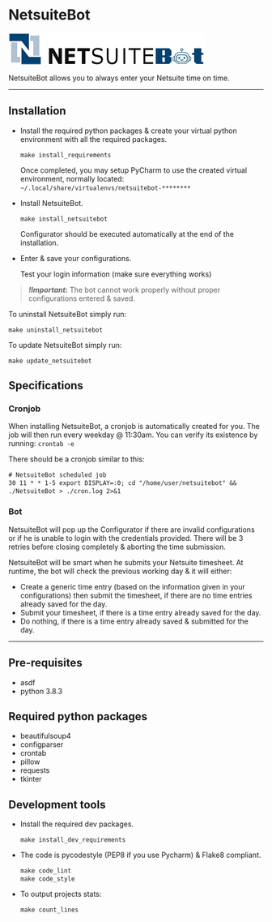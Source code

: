 # NetsuiteBot
![NetsuiteBot](./src/netsuite_logo.png)

NetsuiteBot allows you to always enter your Netsuite time on time.

---

## Installation
- Install the required python packages & create your virtual python environment with all the required packages.
  ```
  make install_requirements
  ```
  Once completed, you may setup PyCharm to use the created virtual environment, normally located:
  `~/.local/share/virtualenvs/netsuitebot-********`
  

- Install NetsuiteBot.
  ```
  make install_netsuitebot
  ```
  
  Configurator should be executed automatically at the end of the installation.
  

- Enter & save your configurations.
  
  Test your login information (make sure everything works)

> **_!Important:_**  The bot cannot work properly without proper configurations entered & saved.

To uninstall NetsuiteBot simply run:
```
make uninstall_netsuitebot
```

To update NetsuiteBot simply run:
```
make update_netsuitebot
```

## Specifications
### Cronjob
When installing NetsuiteBot, a cronjob is automatically created for you.
The job will then run every weekday @ 11:30am.
You can verify its existence by running: `crontab -e`

There should be a cronjob similar to this:
```
# NetsuiteBot scheduled job
30 11 * * 1-5 export DISPLAY=:0; cd "/home/user/netsuitebot" && ./NetsuiteBot > ./cron.log 2>&1
```

### Bot
NetsuiteBot will pop up the Configurator if there are invalid configurations or if he is unable to login with the credentials provided.
There will be 3 retries before closing completely & aborting the time submission.

NetsuiteBot will be smart when he submits your Netsuite timesheet.
At runtime, the bot will check the previous working day & it will either:
- Create a generic time entry (based on the information given in your configurations)
  then submit the timesheet, if there are no time entries already saved for the day.
- Submit your timesheet, if there is a time entry already saved for the day.
- Do nothing, if there is a time entry already saved & submitted for the day.

---

## Pre-requisites
- asdf
- python 3.8.3

## Required python packages
- beautifulsoup4
- configparser
- crontab
- pillow
- requests
- tkinter

## Development tools
- Install the required dev packages.
  ```
  make install_dev_requirements
  ```
- The code is pycodestyle (PEP8 if you use Pycharm) & Flake8 compliant.
  ```
  make code_lint
  make code_style
  ```
- To output projects stats:
  ```
  make count_lines
  ```
